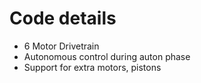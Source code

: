 # Code details
- 6 Motor Drivetrain
- Autonomous control during auton phase
- Support for extra motors, pistons
